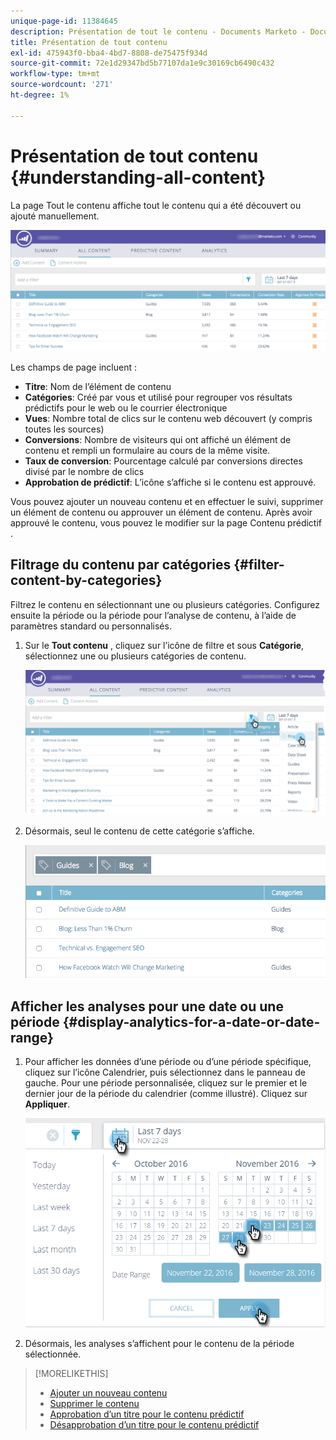 ```yaml
---
unique-page-id: 11384645
description: Présentation de tout le contenu - Documents Marketo - Documentation du produit
title: Présentation de tout contenu
exl-id: 475943f0-bba4-4bd7-8808-de75475f934d
source-git-commit: 72e1d29347bd5b77107da1e9c30169cb6490c432
workflow-type: tm+mt
source-wordcount: '271'
ht-degree: 1%

---
```


# Présentation de tout contenu {#understanding-all-content}

La page Tout le contenu affiche tout le contenu qui a été découvert ou ajouté manuellement.

![](assets/image2017-10-3-9-3a4-3a56.png)

Les champs de page incluent :

* **Titre**: Nom de l’élément de contenu
* **Catégories**: Créé par vous et utilisé pour regrouper vos résultats prédictifs pour le web ou le courrier électronique
* **Vues**: Nombre total de clics sur le contenu web découvert (y compris toutes les sources)
* **Conversions**: Nombre de visiteurs qui ont affiché un élément de contenu et rempli un formulaire au cours de la même visite.
* **Taux de conversion**: Pourcentage calculé par conversions directes divisé par le nombre de clics
* **Approbation de prédictif**: L’icône s’affiche si le contenu est approuvé.

Vous pouvez ajouter un nouveau contenu et en effectuer le suivi, supprimer un élément de contenu ou approuver un élément de contenu. Après avoir approuvé le contenu, vous pouvez le modifier sur la page Contenu prédictif .

## Filtrage du contenu par catégories  {#filter-content-by-categories}

Filtrez le contenu en sélectionnant une ou plusieurs catégories. Configurez ensuite la période ou la période pour l’analyse de contenu, à l’aide de paramètres standard ou personnalisés.

1. Sur le **Tout contenu** , cliquez sur l’icône de filtre et sous **Catégorie**, sélectionnez une ou plusieurs catégories de contenu.

   ![](assets/image2017-10-3-9-3a5-3a52.png)

1. Désormais, seul le contenu de cette catégorie s’affiche.

   ![](assets/image2017-10-3-9-3a6-3a23.png)

## Afficher les analyses pour une date ou une période {#display-analytics-for-a-date-or-date-range}

1. Pour afficher les données d’une période ou d’une période spécifique, cliquez sur l’icône Calendrier, puis sélectionnez dans le panneau de gauche. Pour une période personnalisée, cliquez sur le premier et le dernier jour de la période du calendrier (comme illustré). Cliquez sur **Appliquer**.

   ![](assets/all-content-calendar-filter-hands.png)

1. Désormais, les analyses s’affichent pour le contenu de la période sélectionnée.

>[!MORELIKETHIS]
>
>* [Ajouter un nouveau contenu](/help/marketo/product-docs/predictive-content/working-with-all-content/add-new-content.md)
>* [Supprimer le contenu](/help/marketo/product-docs/predictive-content/working-with-all-content/delete-content.md)
>* [Approbation d’un titre pour le contenu prédictif](/help/marketo/product-docs/predictive-content/working-with-all-content/approve-a-title-for-predictive-content.md)
>* [Désapprobation d’un titre pour le contenu prédictif](/help/marketo/product-docs/predictive-content/working-with-all-content/unapprove-a-title-for-predictive-content.md)

